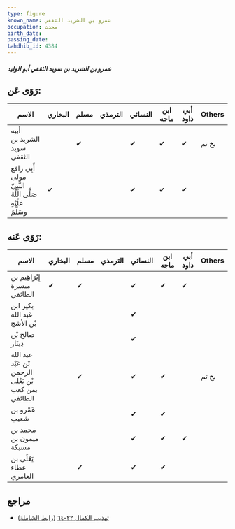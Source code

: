 ```yaml
---
type: figure
known_name: عمرو بن الشريد الثقفي
occupation: محدث
birth_date:
passing_date:
tahdhib_id: 4384
---
```

##### عمرو بن الشريد بن سويد الثقفي أبو الوليد

## رَوَى عَن:
| الاسم                                                      | البخاري | مسلم | الترمذي | النسائي | ابن ماجه | أبي داود | Others |
| ---------------------------------------------------------- | ------- | ---- | ------- | ------- | -------- | -------- | ------ |
| أبيه الشريد بن سويد الثقفي                                 |         | ✔    |         | ✔       | ✔        | ✔        | بخ تم  |
| أَبِي رافع مولى النَّبِيّ صَلَّى اللَّهُ عَلَيْهِ وسَلَّمَ | ✔       |      |         | ✔       | ✔        | ✔        |        |
## رَوَى عَنه:
| الاسم                                                 | البخاري | مسلم | الترمذي | النسائي | ابن ماجه | أبي داود | Others |
| ----------------------------------------------------- | ------- | ---- | ------- | ------- | -------- | -------- | ------ |
| إِبْرَاهِيم بن ميسرة الطائفي                          | ✔       | ✔    |         | ✔       | ✔        | ✔        |        |
| بكير ابن عَبد الله بْن الأشج                          |         |      |         | ✔       |          |          |        |
| صالح بْن دِينَار                                      |         |      |         | ✔       |          |          |        |
| عبد الله بْن عَبْد الرحمن بْن يَعْلَى بمن كعب الطائفي |         | ✔    |         | ✔       | ✔        |          | بخ تم  |
| عَمْرو بن شعيب                                        |         |      |         | ✔       | ✔        |          |        |
| محمد بن ميمون بن مسيكة                                |         |      |         | ✔       | ✔        | ✔        |        |
| يَعْلَى بن عطاء العامري                               |         | ✔    |         | ✔       | ✔        |          |        |
## مراجع
- [تهذيب الكمال ٢٢-٦٤](obsidian://open?vault=Tahdhib-al-Kamal&file=Figures/٤٣٨٤-عمرو%20بن%20الشريد%20بن%20سويد%20الثقفي%20أبو%20الوليد) ([رابط الشاملة](https://shamela.ws/book/3722/11317))